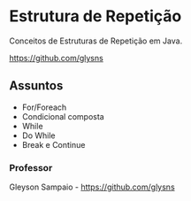 # Estrutura de Repetição
Conceitos de Estruturas de Repetição em Java.

https://github.com/glysns

## Assuntos
- For/Foreach
- Condicional composta
- While
- Do While
- Break e Continue

### Professor
Gleyson Sampaio - https://github.com/glysns
